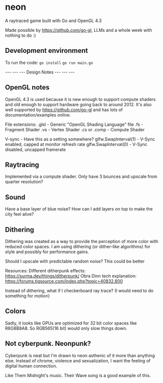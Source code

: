 # neon
A raytraced game built with Go and OpenGL 4.3


Made possible by https://github.com/go-gl, LLMs and a whole week with nothing to do :)

## Development environment

To run the code:
``go install``
``go run main.go``




--- --- --- Design Notes --- --- ---

## OpenGL notes
OpenGL 4.3 is used because it is new enough to support compute shaders and old enough to support hardware going back to around 2012.
It's also well supported by https://github.com/go-gl and has lots of documentation/examples online.

File extensions:
.glsl - Generic "OpenGL Shading Language" file
.fs - Fragment Shader
.vs - Vertex Shader
.cs or .comp - Compute Shader

V-sync - Have this as a setting somewhere?
glfw.SwapInterval(1) - V-Sync enabled, capped at monitor refresh rate
glfw.SwapInterval(0) - V-Sync disabled, uncapped framerate


## Raytracing
Implemented via a compute shader.
Only have 3 bounces and upscale from quarter resolution?


## Sound
Have a base layer of blue noise?
How can I add layers on top to make the city feel alive?





## Dithering
Dithering was created as a way to provide the perception of more color with reduced color spaces.
I am using dithering (or dither-like algorithms) for style and possibly for performance gains.

Should I upscale with predictable random noise? This could be better

Resources:
Different ditherpunk effects: https://surma.dev/things/ditherpunk/
Obra Dinn tech explanation: https://forums.tigsource.com/index.php?topic=40832.800

Instead of dithering, what if I checkerboard ray trace? (I would need to do something for motion)

## Colors
Sadly, it looks like GPUs are optimized for 32 bit color spaces like R8G8B8A8. So RGB565(16 bit) would only slow things down.


## Not cyberpunk. Neonpunk?
Cyberpunk is neat but I'm drawn to neon asthenic of it more than anything else.
Instead of chrome, violence and sexualization, I want the feeling of digital human connection.

Like Them Midnight's music. Their Wave song is a good example of this.
